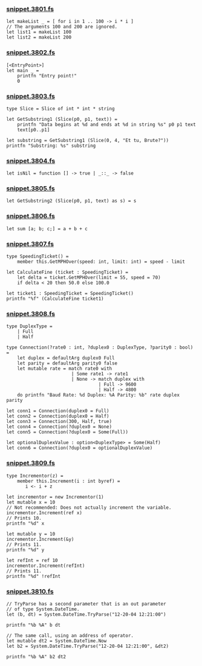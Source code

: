 ### [snippet.3801.fs](snippet.3801.fs)
```
let makeList _ = [ for i in 1 .. 100 -> i * i ]
// The arguments 100 and 200 are ignored.
let list1 = makeList 100
let list2 = makeList 200
```

### [snippet.3802.fs](snippet.3802.fs)
```
[<EntryPoint>]
let main _ =
    printfn "Entry point!"
    0
```

### [snippet.3803.fs](snippet.3803.fs)
```
type Slice = Slice of int * int * string

let GetSubstring1 (Slice(p0, p1, text)) =
    printfn "Data begins at %d and ends at %d in string %s" p0 p1 text
    text[p0..p1]

let substring = GetSubstring1 (Slice(0, 4, "Et tu, Brute?"))
printfn "Substring: %s" substring
```

### [snippet.3804.fs](snippet.3804.fs)
```
let isNil = function [] -> true | _::_ -> false
```

### [snippet.3805.fs](snippet.3805.fs)
```
let GetSubstring2 (Slice(p0, p1, text) as s) = s
```

### [snippet.3806.fs](snippet.3806.fs)
```
let sum [a; b; c;] = a + b + c
```

### [snippet.3807.fs](snippet.3807.fs)
```
type SpeedingTicket() =
    member this.GetMPHOver(speed: int, limit: int) = speed - limit

let CalculateFine (ticket : SpeedingTicket) =
    let delta = ticket.GetMPHOver(limit = 55, speed = 70)
    if delta < 20 then 50.0 else 100.0

let ticket1 : SpeedingTicket = SpeedingTicket()
printfn "%f" (CalculateFine ticket1)
```

### [snippet.3808.fs](snippet.3808.fs)
```
type DuplexType =
    | Full
    | Half

type Connection(?rate0 : int, ?duplex0 : DuplexType, ?parity0 : bool) =
    let duplex = defaultArg duplex0 Full
    let parity = defaultArg parity0 false
    let mutable rate = match rate0 with
                        | Some rate1 -> rate1
                        | None -> match duplex with
                                  | Full -> 9600
                                  | Half -> 4800
    do printfn "Baud Rate: %d Duplex: %A Parity: %b" rate duplex parity

let conn1 = Connection(duplex0 = Full)
let conn2 = Connection(duplex0 = Half)
let conn3 = Connection(300, Half, true)
let conn4 = Connection(?duplex0 = None)
let conn5 = Connection(?duplex0 = Some(Full))

let optionalDuplexValue : option<DuplexType> = Some(Half)
let conn6 = Connection(?duplex0 = optionalDuplexValue)
```

### [snippet.3809.fs](snippet.3809.fs)
```
type Incrementor(z) =
    member this.Increment(i : int byref) =
       i <- i + z

let incrementor = new Incrementor(1)
let mutable x = 10
// Not recommended: Does not actually increment the variable.
incrementor.Increment(ref x)
// Prints 10.
printfn "%d" x

let mutable y = 10
incrementor.Increment(&y)
// Prints 11.
printfn "%d" y

let refInt = ref 10
incrementor.Increment(refInt)
// Prints 11.
printfn "%d" !refInt
```

### [snippet.3810.fs](snippet.3810.fs)
```
// TryParse has a second parameter that is an out parameter
// of type System.DateTime.
let (b, dt) = System.DateTime.TryParse("12-20-04 12:21:00")

printfn "%b %A" b dt

// The same call, using an address of operator.
let mutable dt2 = System.DateTime.Now
let b2 = System.DateTime.TryParse("12-20-04 12:21:00", &dt2)

printfn "%b %A" b2 dt2
```

